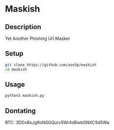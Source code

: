 # Maskish
## Description
Yet Another Phishing Url Masker
## Setup
~~~bash
git clone https://github.com/ase3p/maskish
cd maskish
~~~
## Usage
~~~bash
python3 maskish.py
~~~

## Dontating
BTC: 3DDxBsJg9oNSGQurv5Wr4sBwbGNXC5d5Wa

